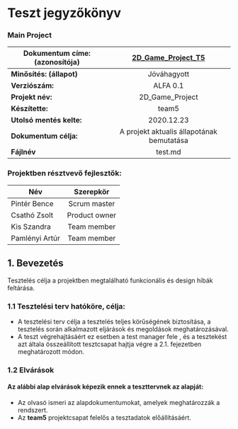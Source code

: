 ﻿# Teszt jegyzőkönyv

### Main Project

|  Dokumentum címe: (azonosítója) |  [2D_Game_Project_T5](https://github.com/bencespinter/AFP_LEV_2020_CSAP5/tree/main/2D_Game_Project_T5 "2D_Game_Project_T5") |
|---|:-:|
| **Minősítés: (állapot)**  |  Jóváhagyott |
| **Verziószám:**  |  ALFA 0.1 |
| **Projekt név:** |  2D_Game_Project |
| **Készítette:** | team5 |
| **Utolsó mentés kelte:** | 2020.12.23 |
| **Dokumentum célja:** | A projekt aktualis állapotának bemutatása   |
| **Fájlnév** | test.md |

### Projektben résztvevő fejlesztők:

|  Név | Szerepkör |
|---|:-:|
| Pintér Bence | Scrum master |
| Csathó Zsolt | Product owner |
| Kis Szandra | Team member |
| Pamlényi Artúr|  Team member |

## 1. Bevezetés
Tesztelés célja a projektben megtalálható funkcionális és design hibák feltárása.

### 1.1 Tesztelési terv hatóköre, célja:

- A tesztelési terv célja a tesztelés teljes körűségének biztosítása, a tesztelés során alkalmazott eljárások és megoldások meghatározásával.
- A teszt végrehajtásáért ez esetben a test manager fele , és a tesztekést azt általa összeállított tesztcsapat hajtja végre a 2.1. fejezetben meghatározott módon.

### 1.2 Elvárások
#### Az alábbi alap elvárások képezik ennek a teszttervnek az alapját:
- Az olvasó ismeri az alapdokumentumokat, amelyek meghatározzák a rendszert. 
- Az **team5** projektcsapat felelős a tesztadatok előállításáért.

